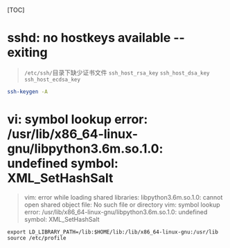[TOC]

# sshd: no hostkeys available -- exiting

> `/etc/ssh/`目录下缺少证书文件
`ssh_host_rsa_key`
`ssh_host_dsa_key`
`ssh_host_ecdsa_key`

```bash
ssh-keygen -A
```

# vi: symbol lookup error: /usr/lib/x86_64-linux-gnu/libpython3.6m.so.1.0: undefined symbol: XML_SetHashSalt

> vim: error while loading shared libraries: libpython3.6m.so.1.0: cannot open shared object file: No such file or directory
> vim: symbol lookup error: /usr/lib/x86_64-linux-gnu/libpython3.6m.so.1.0: undefined symbol: XML_SetHashSalt

```shell
export LD_LIBRARY_PATH=/lib:$HOME/lib:/lib/x86_64-linux-gnu:/usr/lib
source /etc/profile
```